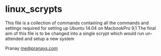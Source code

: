 linux_scrypts
=============

This file is a collection of commands containing all the commands and settings required for setting up Ubuntu 14.04 on MacbookPro 9,1
The final aim of this file is to be changed into a single scrypt which would run un-attended and setup a new system

Pranay
me@pranays.com

